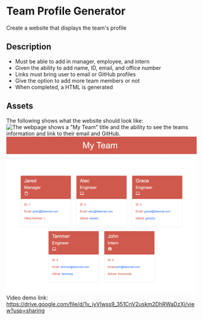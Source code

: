 # Team Profile Generator
Create a website that displays the team's profile

## Description
* Must be able to add in manager, employee, and intern
* Given the ability to add name, ID, email, and office number
* Links must bring user to email or GitHub profiles
* Give the option to add more team members or not
* When completed, a HTML is generated

## Assets
The following shows what the website should look like:
![The webpage shows a "My Team" title and the ability to see the teams information and link to their email and GitHub.](https://github.com/pgomet/Team-Profile)
![Webpage image](./images/myteam.jpeg)
Video demo link: https://drive.google.com/file/d/1v_jyVIwss9_351CnV2uskm2DhRWaDzXi/view?usp=sharing